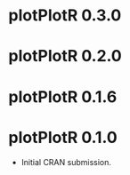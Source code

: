 # plotPlotR 0.3.0

# plotPlotR 0.2.0

# plotPlotR 0.1.6

# plotPlotR 0.1.0

* Initial CRAN submission.
